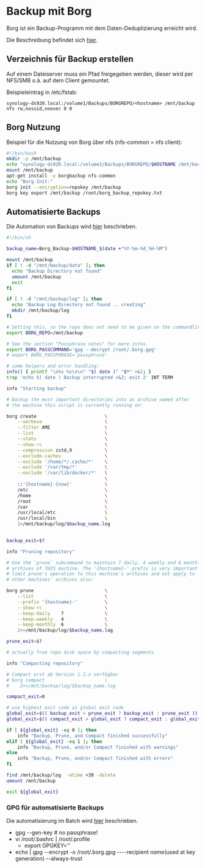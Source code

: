 # Backup mit Borg
Borg ist ein Backup-Programm mit dem Daten-Deduplizierung erreicht wird.

Die Beschreibung befindet sich [hier](https://borgbackup.readthedocs.io/en/stable/quickstart.html).

## Verzeichnis für Backup erstellen
Auf einem Dateiserver muss ein Pfad freigegeben werden, dieser wird per NFS/SMB o.ä. auf dem Client gemountet.

Beispieleintrag in /etc/fstab:

```
synology-ds920.local:/volume1/Backups/BORGREPO/<hostname> /mnt/backup nfs rw,nosuid,noexec 0 0
```

## Borg Nutzung

Beispiel für die Nutzung von Borg über nfs (nfs-common = nfs client):

```bash
#!/bin/bash
mkdir -p /mnt/backup
echo "synology-ds920.local:/volume1/Backups/BORGREPO/$HOSTNAME /mnt/backup nfs rw,nosuid,noexec 0 0" >>/etc/fstab
mount /mnt/backup
apt-get install -y borgbackup nfs-common
echo "Borg Init:"
borg init --encryption=repokey /mnt/backup
borg key export /mnt/backup /root/borg_backup_repokey.txt
```


## Automatisierte Backups
Die Automation von Backups wird [hier](https://borgbackup.readthedocs.io/en/stable/quickstart.html#automating-backups) beschrieben.

```sh
#!/bin/sh

backup_name=Borg_Backup-$HOSTNAME_$(date +"%Y-%m-%d_%H-%M")

mount /mnt/backup
if [ ! -d "/mnt/backup/data" ]; then
  echo "Backup Directory not found"
  umount /mnt/backup
  exit
fi

if [ ! -d "/mnt/backup/log" ]; then
  echo "Backup Log Directory not found .. creating"
  mkdir /mnt/backup/log
fi

# Setting this, so the repo does not need to be given on the commandline:
export BORG_REPO=/mnt/backup

# See the section "Passphrase notes" for more infos.
export BORG_PASSCOMMAND='gpg --decrypt /root/.borg.gpg'
# export BORG_PASSPHRASE='passphrase'

# some helpers and error handling:
info() { printf "\n%s %s\n\n" "$( date )" "$*" >&2; }
trap 'echo $( date ) Backup interrupted >&2; exit 2' INT TERM

info "Starting backup"

# Backup the most important directories into an archive named after
# the machine this script is currently running on:

borg create                         \
    --verbose                       \
    --filter AME                    \
    --list                          \
    --stats                         \
    --show-rc                       \
    --compression zstd,9            \
    --exclude-caches                \
    --exclude '/home/*/.cache/*'    \
    --exclude '/var/tmp/*'          \
    --exclude '/var/lib/docker/*'   \
                                    \
    ::'{hostname}-{now}'            \
    /etc                            \
    /home                           \
    /root                           \
    /var                            \
    /usr/local/etc                  \
    /usr/local/bin                  \
    2>/mnt/backup/log/$backup_name.log
    

backup_exit=$?

info "Pruning repository"

# Use the `prune` subcommand to maintain 7 daily, 4 weekly and 6 monthly
# archives of THIS machine. The '{hostname}-' prefix is very important to
# limit prune's operation to this machine's archives and not apply to
# other machines' archives also:

borg prune                          \
    --list                          \
    --prefix '{hostname}-'          \
    --show-rc                       \
    --keep-daily    7               \
    --keep-weekly   4               \
    --keep-monthly  6               \
    2>>/mnt/backup/log/$backup_name.log

prune_exit=$?

# actually free repo disk space by compacting segments

info "Compacting repository"

# Compact erst ab Version 1.2.x verfügbar
# borg compact                      \
#    2>>/mnt/backup/log/$backup_name.log

compact_exit=0

# use highest exit code as global exit code
global_exit=$(( backup_exit > prune_exit ? backup_exit : prune_exit ))
global_exit=$(( compact_exit > global_exit ? compact_exit : global_exit ))

if [ ${global_exit} -eq 0 ]; then
    info "Backup, Prune, and Compact finished successfully"
elif [ ${global_exit} -eq 1 ]; then
    info "Backup, Prune, and/or Compact finished with warnings"
else
    info "Backup, Prune, and/or Compact finished with errors"
fi

find /mnt/backup/log  -mtime +30 -delete
umount /mnt/backup

exit ${global_exit}
```

### GPG für automatisierte Backups
Die automatisierung im Batch wird [hier](https://www.gnupg.org/documentation/manuals/gnupg/Unattended-GPG-key-generation.html) beschrieben.

* gpg --gen-key  # no passphrase!
* vi /root/.bashrc | /root/.profile
	* export GPGKEY='<gpgkey>'
* echo <Borg Backup Passwort> | gpg --encrypt -o /root/.borg.gpg ----recipient $name$(used at key generation) --always-trust


